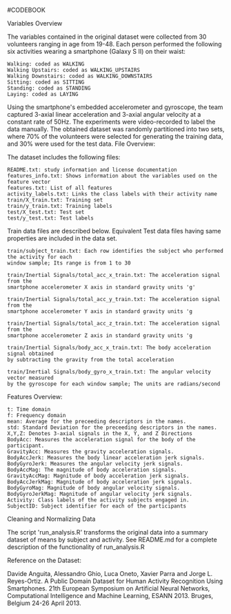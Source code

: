 #CODEBOOK

Variables Overview

The variables contained in the original dataset were collected from 30 volunteers ranging in age from 19-48. Each person performed the following six activities wearing a smartphone (Galaxy S II) on their waist:
    
    Walking: coded as WALKING
    Walking Upstairs: coded as WALKING_UPSTAIRS
    Walking Downstairs: coded as WALKING_DOWNSTAIRS
    Sitting: coded as SITTING
    Standing: coded as STANDING
    Laying: coded as LAYING

Using the smartphone's embedded accelerometer and gyroscope, the team captured 3-axial linear acceleration and 3-axial angular velocity at a constant rate of 50Hz. The experiments were video-recorded to label the data manually. The obtained dataset was randomly partitioned into two sets, where 70% of the volunteers were selected for generating the training data, and 30% were used for the test data.
File Overview:

The dataset includes the following files:
    
    README.txt: study information and license documentation
    features_info.txt: Shows information about the variables used on the feature vector
    features.txt: List of all features
    activity_labels.txt: Links the class labels with their activity name
    train/X_train.txt: Training set
    train/y_train.txt: Training labels
    test/X_test.txt: Test set
    test/y_test.txt: Test labels

Train data files are described below. Equivalent Test data files having same properties are included in the data set.
    
    train/subject_train.txt: Each row identifies the subject who performed the activity for each 
    window sample; Its range is from 1 to 30
    
    train/Inertial Signals/total_acc_x_train.txt: The acceleration signal from the 
    smartphone accelerometer X axis in standard gravity units 'g'
    
    train/Inertial Signals/total_acc_y_train.txt: The acceleration signal from the 
    smartphone accelerometer Y axis in standard gravity units 'g
    
    train/Inertial Signals/total_acc_z_train.txt: The acceleration signal from the 
    smartphone accelerometer Z axis in standard gravity units 'g
    
    train/Inertial Signals/body_acc_x_train.txt: The body acceleration signal obtained 
    by subtracting the gravity from the total acceleration
    
    train/Inertial Signals/body_gyro_x_train.txt: The angular velocity vector measured 
    by the gyroscope for each window sample; The units are radians/second

Features Overview:
    
    t: Time domain
    f: Frequency domain
    mean: Average for the preceeding descriptors in the names.
    std: Standard Deviation for the preceeding descriptors in the names.
    X,Y,Z: Denotes 3-axial signals in the X, Y, and Z Directions
    BodyAcc: Measures the acceleration signal for the body of the participant.
    GravityAcc: Measures the gravity acceleration signals.
    BodyAccJerk: Measures the body linear acceleration jerk signals.
    BodyGyroJerk: Measures the angular velocity jerk signals.
    BodyAccMag: The magnitude of body acceleration signals.
    GravityAccMag: Magnitude of body acceleration jerk signals.
    BodyAccJerkMag: Magnitude of body acceleration jerk signals.
    BodyGyroMag: Magnitude of body angular velocity signals.
    BodyGyroJerkMag: Magnitude of angular velocity jerk signals.
    Activity: Class labels of the activity subjects engaged in.
    SubjectID: Subject identifier for each of the participants



Cleaning and Normalizing Data

The script 'run_analysis.R' transforms the original data into a summary dataset of means by subject and activity.
See README.md for a complete description of the functionality of run_analysis.R

Reference on the Dataset:

Davide Anguita, Alessandro Ghio, Luca Oneto, Xavier Parra and Jorge L. Reyes-Ortiz. A Public Domain Dataset for Human Activity Recognition Using Smartphones. 21th European Symposium on Artificial Neural Networks, Computational Intelligence and Machine Learning, ESANN 2013. Bruges, Belgium 24-26 April 2013. 

